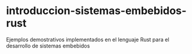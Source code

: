 # introduccion-sistemas-embebidos-rust
Ejemplos demostrativos implementados en el lenguaje Rust para el desarrollo de sistemas embebidos
